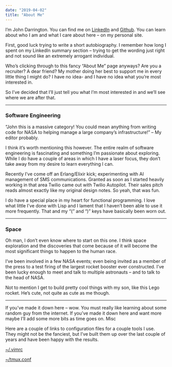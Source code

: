 ```yaml
---
date: "2019-04-02"
title: "About Me"
---
```


I’m John Darrington. You can find me on [LinkedIn](https://www.linkedin.com/in/johnwdarrington/) and [Github](https://github.com/dnoberon). You can learn about who I am and what I care about here – on my personal site.

First, good luck trying to write a short autobiography. I remember how long I spent on my LinkedIn summary section – trying to get the wording just right and not sound like an extremely arrogant individual.

Who’s clicking through to this fancy “About Me” page anyways? Are you a recruiter? A dear friend? My mother doing her best to support me in every little thing I might do? I have no idea- and I have no idea what you’re most interested in.

So I’ve decided that I’ll just tell you what I’m most interested in and we’ll see where we are after that.

-----
### Software Engineering

“John this is a massive category! You could mean anything from writing code for NASA to helping manage a large company’s infrastructure!” – My editor probably.

I think it’s worth mentioning this however. The entire realm of software engineering is fascinating and something I’m passionate about exploring. While I do have a couple of areas in which I have a laser focus, they don’t take away from my desire to learn everything I can.

Recently I’ve come off an Erlang/Elixir kick; experimenting with AI management of SMS communications. Granted as soon as I started heavily working in that area Twilio came out with Twilio Autopilot. Their sales pitch reads almost exactly like my original design notes. So yeah, that was fun.

I do have a special place in my heart for functional programming. I love what little I’ve done with Lisp and I lament that I haven’t been able to use it more frequently. That and my “(” and “)” keys have basically been worn out.

----
### Space

Oh man, I don’t even know where to start on this one. I think space exploration and the discoveries that come because of it will become the most significant things to happen to the human race.

I’ve been involved in a few NASA events; even being invited as a member of the press to a test firing of the largest rocket booster ever constructed. I’ve been lucky enough to meet and talk to multiple astronauts – and to talk to the head of NASA.

Not to mention I get to build pretty cool things with my son, like this Lego rocket.
He’s cute, not quite as cute as me though.

---- 

If you’ve made it down here – wow. You must really like learning about some random guy from the internet. If you’ve made it down here and want more maybe I’ll add some more bits as time goes on.
Misc

Here are a couple of links to configuration files for a couple tools I use. They might not be the fanciest, but I’ve built them up over the last couple of years and have been happy with the results.

[~/.vimrc](https://gist.github.com/DnOberon/2725276e7596274c04e306730a2b57c1)

[~/tmux.conf](https://gist.github.com/DnOberon/2725276e7596274c04e306730a2b57c1)
